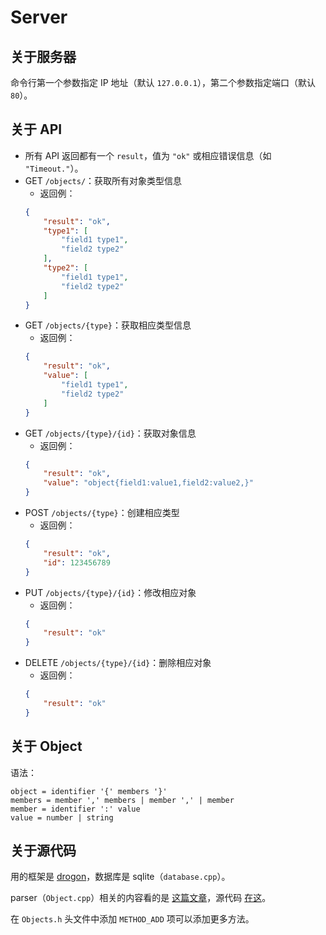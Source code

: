 # Server

## 关于服务器
命令行第一个参数指定 IP 地址（默认 `127.0.0.1`），第二个参数指定端口（默认 `80`）。

## 关于 API

- 所有 API 返回都有一个 `result`，值为 `"ok"` 或相应错误信息（如 `"Timeout."`）。
- GET `/objects/`：获取所有对象类型信息
    - 返回例：
    ```json
    {
        "result": "ok",
        "type1": [
            "field1 type1",
            "field2 type2"
        ],
        "type2": [
            "field1 type1",
            "field2 type2"
        ]
    }
    ```
- GET `/objects/{type}`：获取相应类型信息
    - 返回例：
    ```json
    {
        "result": "ok",
        "value": [
            "field1 type1",
            "field2 type2"
        ]
    }
    ```
- GET `/objects/{type}/{id}`：获取对象信息
    - 返回例：
    ```json
    {
        "result": "ok",
        "value": "object{field1:value1,field2:value2,}"
    }
    ```
- POST `/objects/{type}`：创建相应类型
    - 返回例：
    ```json
    {
        "result": "ok",
        "id": 123456789
    }
    ```
- PUT `/objects/{type}/{id}`：修改相应对象
    - 返回例：
    ```json
    {
        "result": "ok"
    }
    ```
- DELETE `/objects/{type}/{id}`：删除相应对象
    - 返回例：
    ```json
    {
        "result": "ok"
    }
    ```

## 关于 Object

语法：
```
object = identifier '{' members '}'
members = member ',' members | member ',' | member
member = identifier ':' value
value = number | string
```

## 关于源代码
用的框架是 [drogon](https://github.com/drogonframework/drogon)，数据库是 sqlite（`database.cpp`）。

parser（`Object.cpp`）相关的内容看的是 [这篇文章](https://thzt.github.io/2021/01/06/parser/)，源代码 [在这](https://github.com/thzt/web.frontend.component/blob/master/library/list-parser/parser.js)。

在 `Objects.h` 头文件中添加 `METHOD_ADD` 项可以添加更多方法。